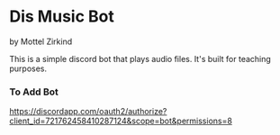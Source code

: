 # Dis Music Bot
by Mottel Zirkind

This is a simple discord bot that plays audio files. It's built for teaching purposes. 

### To Add Bot
https://discordapp.com/oauth2/authorize?client_id=721762458410287124&scope=bot&permissions=8